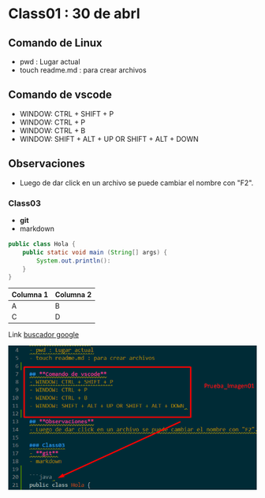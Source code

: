 # Class01 : 30 de abrl

## Comando de Linux
- pwd : Lugar actual
- touch readme.md : para crear archivos

## **Comando de vscode**
- WINDOW: CTRL + SHIFT + P
- WINDOW: CTRL + P
- WINDOW: CTRL + B
- WINDOW: SHIFT + ALT + UP OR SHIFT + ALT + DOWN 

## **Observaciones**
- Luego de dar click en un archivo se puede cambiar el nombre con "F2".

### Class03
- **git**
- markdown

```java 
public class Hola {
    public static void main (String[] args) {
        System.out.println():
    }     
}
```

|Columna 1|Columna 2|
|---------|---------|
|    A    |    B    |
|    C    |    D    |

Link
[buscador google](https://google.com)

![Captura de Imagen](img01.png)
